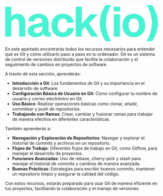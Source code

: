 <div style="text-align: center;">
  <img src="https://github.com/Hack-io-Data/Imagenes/blob/main/01-LogosHackio/logo_celeste@4x.png?raw=true" alt="esquema" />
</div>

En este apartado encontrarás todos los recursos necesarios para entender qué es Git y cómo utilizarlo paso a paso en tu ordenador. Git es un sistema de control de versiones distribuido que facilita la colaboración y el seguimiento de cambios en proyectos de software.

A través de esta sección, aprenderás:

* **Introducción a Git**: Los fundamentos de Git y su importancia en el desarrollo de software.
* **Configuración Básica de Usuario en Git**: Cómo configurar tu nombre de usuario y correo electrónico en Git.
* **Uso Básico**: Realizar operaciones básicas como clonar, añadir, commitear y push de repositorios.
* **Trabajando con Ramas**: Crear, cambiar y fusionar ramas para trabajar de manera efectiva en diferentes características.

También aprenderás a:

* **Navegación y Exploración de Repositorios**: Navegar y explorar el historial de commits y archivos en un repositorio.
* **Flujos de Trabajo**: Diferentes flujos de trabajo en Git, como Gitflow, para manejar el desarrollo de proyectos.
* **Funciones Avanzadas**: Uso de rebase, cherry-pick y stash para manejar el historial de commits y cambios de manera avanzada.
* **Buenas Prácticas**: Estrategias para escribir buenos commits, mantener un repositorio limpio y asegurar la calidad del código.

Con estos recursos, estarás preparado para usar Git de manera eficiente en tus proyectos, facilitando la colaboración y el manejo de versiones.